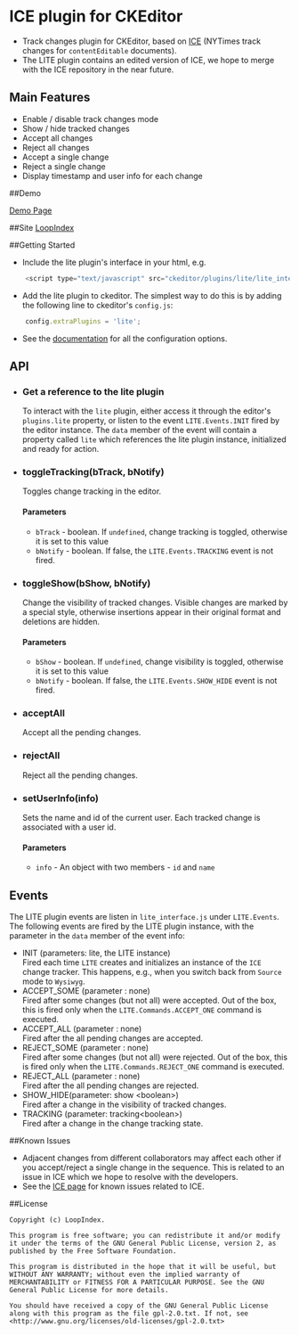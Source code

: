 # ICE plugin for CKEditor

* Track changes plugin for CKEditor, based on [ICE](https://github.com/NYTimes/ice) (NYTimes track changes for <code>contentEditable</code> documents). 
* The LITE plugin contains an edited version of ICE, we hope to merge with the ICE repository in the near future.

## Main Features

- Enable / disable track changes mode
- Show / hide tracked changes
- Accept all changes
- Reject all changes
- Accept a single change
- Reject a single change 
- Display timestamp and user info for each change

##Demo

[Demo Page](http://www.loopindex.com/lite/demo)

##Site
[LoopIndex](http://www.loopindex.com/lite)

##Getting Started
- Include the lite plugin's interface in your html, e.g.
```javascript
	<script type="text/javascript" src="ckeditor/plugins/lite/lite_interface.js"></script>
```

- Add the lite plugin to ckeditor. The simplest way to do this is by adding the following line to ckeditor's <code>config.js</code>:
```javascript
	config.extraPlugins = 'lite';
```
- See the [documentation](docs/doc.md) for all the configuration options.


## API
<ul>
<li><h3>Get a reference to the lite plugin</h3>
To interact with the <code>lite</code> plugin, either access it through the editor's <code>plugins.lite</code> property, or listen to the event <code>LITE.Events.INIT</code> fired by the editor instance. The <code>data</code> member of the event will
contain a property called <code>lite</code> which references the lite plugin instance, initialized and ready for action.
<li><h3>toggleTracking(bTrack, bNotify)</h3>
Toggles change tracking in the editor. 
<h4>Parameters</h4>
<ul>
<li><code>bTrack</code> - boolean. If <code>undefined</code>, change tracking is toggled, otherwise it is set to this value
<li><code>bNotify</code> - boolean. If false, the <code>LITE.Events.TRACKING</code> event is not fired.
</ul>
<li><h3>toggleShow(bShow, bNotify)</h3>
Change the visibility of tracked changes. Visible changes are marked by a special style, otherwise insertions appear in their original format and deletions are hidden.
<h4>Parameters</h4>
<ul>
<li><code>bShow</code> - boolean. If <code>undefined</code>, change visibility is toggled, otherwise it is set to this value
<li><code>bNotify</code> - boolean. If false, the <code>LITE.Events.SHOW_HIDE</code> event is not fired.
</ul>

<li><h3>acceptAll</h3>
Accept all the pending changes.

<li><h3>rejectAll</h3>
Reject all the pending changes.

<li><h3>setUserInfo(info)</h3>
Sets the name and id of the current user. Each tracked change is associated with a user id. 
<h4>Parameters</h4>
<ul>
<li><code>info</code> - An object with two members - <code>id</code> and <code>name</code>
</ul>

</ul>

## Events
The LITE plugin events are listen in <code>lite_interface.js</code> under <code>LITE.Events</code>. The following events are fired by the LITE plugin instance, with the parameter in the <code>data</code> member of the event info:
<ul>
<li>INIT (parameters: lite, the LITE instance)<div>Fired each time <code>LITE</code> creates and initializes an instance of the <code>ICE</code> change tracker. This happens, e.g., when you switch back from <code>Source</code> mode to <code>Wysiwyg</code>.</div>
<li>ACCEPT_SOME (parameter : none)<div>Fired after some changes (but not all) were accepted. Out of the box, this is fired only when the <code>LITE.Commands.ACCEPT_ONE</code> command is executed.</div>
<li>ACCEPT_ALL (parameter : none)
<div>Fired after the all pending changes are accepted.</div> 
<li>REJECT_SOME (parameter : none)<div>Fired after some changes (but not all) were rejected. Out of the box, this is fired only when the <code>LITE.Commands.REJECT_ONE</code> command is executed.</div>
<li>REJECT_ALL (parameter : none)
<div>Fired after the all pending changes are rejected.</div> 
<li>SHOW_HIDE(parameter: show &lt;boolean&gt;)
<div>Fired after a change in the visibility of tracked changes.</div>
<li>TRACKING (parameter: tracking&lt;boolean&gt;)
<div>Fired after a change in the change tracking state.</div>

</ul>


##Known Issues
* Adjacent changes from different collaborators may affect each other if you accept/reject a single change in the sequence. This is related to an issue in ICE which we hope to resolve with the developers.
* See the [ICE page](https://github.com/NYTimes/ice/blob/master/README.md) for known issues related to ICE.

##License

    Copyright (c) LoopIndex.

    This program is free software; you can redistribute it and/or modify it under the terms of the GNU General Public License, version 2, as published by the Free Software Foundation.

    This program is distributed in the hope that it will be useful, but WITHOUT ANY WARRANTY; without even the implied warranty of MERCHANTABILITY or FITNESS FOR A PARTICULAR PURPOSE. See the GNU General Public License for more details.

    You should have received a copy of the GNU General Public License along with this program as the file gpl-2.0.txt. If not, see <http://www.gnu.org/licenses/old-licenses/gpl-2.0.txt>
